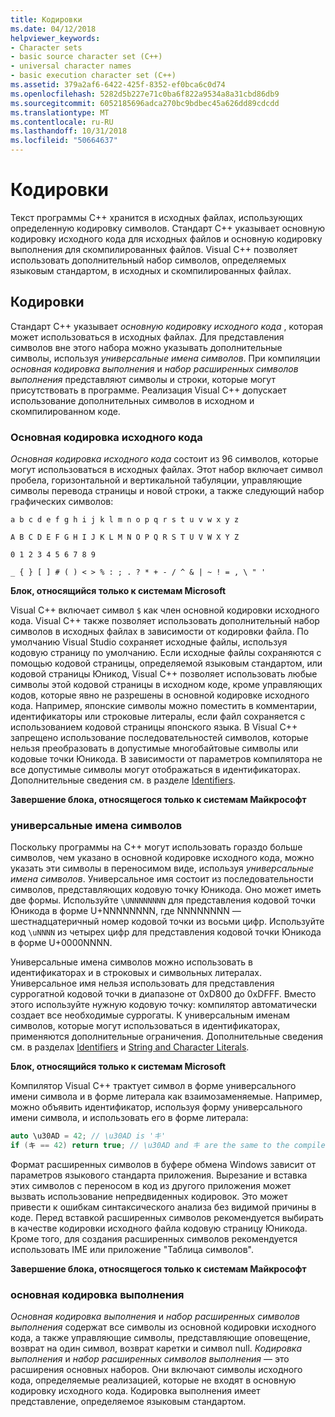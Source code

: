 ```yaml
---
title: Кодировки
ms.date: 04/12/2018
helpviewer_keywords:
- Character sets
- basic source character set (C++)
- universal character names
- basic execution character set (C++)
ms.assetid: 379a2af6-6422-425f-8352-ef0bca6c0d74
ms.openlocfilehash: 5282d5b227e71c0ba6f822a9534a8a31cbd86db9
ms.sourcegitcommit: 6052185696adca270bc9bdbec45a626dd89cdcdd
ms.translationtype: MT
ms.contentlocale: ru-RU
ms.lasthandoff: 10/31/2018
ms.locfileid: "50664637"
---
```

# <a name="character-sets"></a>Кодировки

Текст программы C++ хранится в исходных файлах, использующих определенную кодировку символов. Стандарт C++ указывает основную кодировку исходного кода для исходных файлов и основную кодировку выполнения для скомпилированных файлов. Visual C++ позволяет использовать дополнительный набор символов, определяемых языковым стандартом, в исходных и скомпилированных файлах.

## <a name="character-sets"></a>Кодировки

Стандарт C++ указывает *основную кодировку исходного кода* , которая может использоваться в исходных файлах. Для представления символов вне этого набора можно указывать дополнительные символы, используя *универсальные имена символов*. При компиляции *основная кодировка выполнения* и *набор расширенных символов выполнения* представляют символы и строки, которые могут присутствовать в программе. Реализация Visual C++ допускает использование дополнительных символов в исходном и скомпилированном коде.

### <a name="basic-source-character-set"></a>Основная кодировка исходного кода

*Основная кодировка исходного кода* состоит из 96 символов, которые могут использоваться в исходных файлах. Этот набор включает символ пробела, горизонтальной и вертикальной табуляции, управляющие символы перевода страницы и новой строки, а также следующий набор графических символов:

`a b c d e f g h i j k l m n o p q r s t u v w x y z`

`A B C D E F G H I J K L M N O P Q R S T U V W X Y Z`

`0 1 2 3 4 5 6 7 8 9`

`_ { } [ ] # ( ) < > % : ; . ? * + - / ^ & | ~ ! = , \ " '`

**Блок, относящийся только к системам Microsoft**

Visual C++ включает символ `$` как член основной кодировки исходного кода. Visual C++ также позволяет использовать дополнительный набор символов в исходных файлах в зависимости от кодировки файла. По умолчанию Visual Studio сохраняет исходные файлы, используя кодовую страницу по умолчанию. Если исходные файлы сохраняются с помощью кодовой страницы, определяемой языковым стандартом, или кодовой страницы Юникод, Visual C++ позволяет использовать любые символы этой кодовой страницы в исходном коде, кроме управляющих кодов, которые явно не разрешены в основной кодировке исходного кода. Например, японские символы можно поместить в комментарии, идентификаторы или строковые литералы, если файл сохраняется с использованием кодовой страницы японского языка. В Visual C++ запрещено использование последовательностей символов, которые нельзя преобразовать в допустимые многобайтовые символы или кодовые точки Юникода. В зависимости от параметров компилятора не все допустимые символы могут отображаться в идентификаторах. Дополнительные сведения см. в разделе [Identifiers](../cpp/identifiers-cpp.md).

**Завершение блока, относящегося только к системам Майкрософт**

### <a name="universal-character-names"></a>универсальные имена символов

Поскольку программы на C++ могут использовать гораздо больше символов, чем указано в основной кодировке исходного кода, можно указать эти символы в переносимом виде, используя *универсальные имена символов*. Универсальное имя состоит из последовательности символов, представляющих кодовую точку Юникода.  Оно может иметь две формы. Используйте `\UNNNNNNNN` для представления кодовой точки Юникода в форме U+NNNNNNNN, где NNNNNNNN — шестнадцатеричный номер кодовой точки из восьми цифр. Используйте код `\uNNNN` из четырех цифр для представления кодовой точки Юникода в форме U+0000NNNN.

Универсальные имена символов можно использовать в идентификаторах и в строковых и символьных литералах. Универсальное имя нельзя использовать для представления суррогатной кодовой точки в диапазоне от 0xD800 до 0xDFFF. Вместо этого используйте нужную кодовую точку: компилятор автоматически создает все необходимые суррогаты. К универсальным именам символов, которые могут использоваться в идентификаторах, применяются дополнительные ограничения. Дополнительные сведения см. в разделах [Identifiers](../cpp/identifiers-cpp.md) и [String and Character Literals](../cpp/string-and-character-literals-cpp.md).

**Блок, относящийся только к системам Microsoft**

Компилятор Visual C++ трактует символ в форме универсального имени символа и в форме литерала как взаимозаменяемые. Например, можно объявить идентификатор, используя форму универсального имени символа, и использовать его в форме литерала:

```cpp
auto \u30AD = 42; // \u30AD is 'キ'
if (キ == 42) return true; // \u30AD and キ are the same to the compiler
```

Формат расширенных символов в буфере обмена Windows зависит от параметров языкового стандарта приложения. Вырезание и вставка этих символов с переносом в код из другого приложения может вызвать использование непредвиденных кодировок. Это может привести к ошибкам синтаксического анализа без видимой причины в коде. Перед вставкой расширенных символов рекомендуется выбирать в качестве кодировки исходного файла кодовую страницу Юникода. Кроме того, для создания расширенных символов рекомендуется использовать IME или приложение "Таблица символов".

**Завершение блока, относящегося только к системам Майкрософт**

### <a name="basic-execution-character-set"></a>основная кодировка выполнения

*Основная кодировка выполнения* и *набор расширенных символов выполнения* содержат все символы из основной кодировки исходного кода, а также управляющие символы, представляющие оповещение, возврат на один символ, возврат каретки и символ null. *Кодировка выполнения* и *набор расширенных символов выполнения* — это расширения основных наборов. Они включают символы исходного кода, определяемые реализацией, которые не входят в основную кодировку исходного кода. Кодировка выполнения имеет представление, определяемое языковым стандартом.